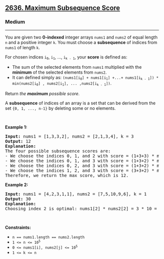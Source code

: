 <h2><a href="https://leetcode.com/problems/maximum-subsequence-score/?envType=study-plan-v2&envId=leetcode-75">2636. Maximum Subsequence Score</a></h2><h3>Medium</h3><hr><p>You are given two <strong>0-indexed</strong> integer arrays <code>nums1</code> and <code>nums2</code> of equal length <code>n</code> and a positive integer <code>k</code>. You must choose a <strong>subsequence</strong> of indices from <code>nums1</code> of length <code>k</code>.</p>

<p>For chosen indices <code>i<sub>0</sub></code>, <code>i<sub>1</sub></code>, ..., <code>i<sub>k - 1</sub></code>, your <strong>score</strong> is defined as:</p>

<ul>
	<li>The sum of the selected elements from <code>nums1</code> multiplied with the <strong>minimum</strong> of the selected elements from <code>nums2</code>.</li>
	<li>It can defined simply as: <code>(nums1[i<sub>0</sub>] + nums1[i<sub>1</sub>] +...+ nums1[i<sub>k - 1</sub>]) * min(nums2[i<sub>0</sub>] , nums2[i<sub>1</sub>], ... ,nums2[i<sub>k - 1</sub>])</code>.</li>
</ul>

<p>Return <em>the <strong>maximum</strong> possible score.</em></p>

<p>A <strong>subsequence</strong> of indices of an array is a set that can be derived from the set <code>{0, 1, ..., n-1}</code> by deleting some or no elements.</p>

<p>&nbsp;</p>
<p><strong class="example">Example 1:</strong></p>

<pre>
<strong>Input:</strong> nums1 = [1,3,3,2], nums2 = [2,1,3,4], k = 3
<strong>Output:</strong> 12
<strong>Explanation:</strong> 
The four possible subsequence scores are:
- We choose the indices 0, 1, and 2 with score = (1+3+3) * min(2,1,3) = 7.
- We choose the indices 0, 1, and 3 with score = (1+3+2) * min(2,1,4) = 6. 
- We choose the indices 0, 2, and 3 with score = (1+3+2) * min(2,3,4) = 12. 
- We choose the indices 1, 2, and 3 with score = (3+3+2) * min(1,3,4) = 8.
Therefore, we return the max score, which is 12.
</pre>

<p><strong class="example">Example 2:</strong></p>

<pre>
<strong>Input:</strong> nums1 = [4,2,3,1,1], nums2 = [7,5,10,9,6], k = 1
<strong>Output:</strong> 30
<strong>Explanation:</strong> 
Choosing index 2 is optimal: nums1[2] * nums2[2] = 3 * 10 = 30 is the maximum possible score.
</pre>

<p>&nbsp;</p>
<p><strong>Constraints:</strong></p>

<ul>
	<li><code>n == nums1.length == nums2.length</code></li>
	<li><code>1 &lt;= n &lt;= 10<sup>5</sup></code></li>
	<li><code>0 &lt;= nums1[i], nums2[j] &lt;= 10<sup>5</sup></code></li>
	<li><code>1 &lt;= k &lt;= n</code></li>
</ul>
